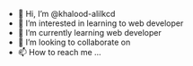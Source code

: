 - 👋 Hi, I’m @khalood-alilkcd
- 👀 I’m interested in learning to web developer
- 🌱 I’m currently learning web developer 
- 💞️ I’m looking to collaborate on 
- 📫 How to reach me ...

<!---
khalood-alilkcd/khalood-alilkcd is a ✨ special ✨ repository because its `README.md` (this file) appears on your GitHub profile.
You can click the Preview link to take a look at your changes.
--->
